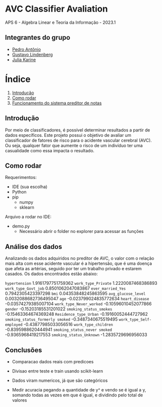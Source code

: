 # AVC Classifier Avaliation

APS 6 - Algebra Linear e Teoria da Informação - 2023.1

## Integrantes do grupo
* [Pedro Antônio](https://github.com/P-ASilva)
* [Gustavo Lindenberg](https://github.com/gustavolp1)
* [Julia Karine](https://github.com/Juliakp1)

# Índice
1. [Introdução](#introdução)
2. [Como rodar](#como-rodar)
3. [Funcionamento do sistema preditor de notas](#funcionamento-do-sistema-preditor-de-notas)

## Introdução

Por meio de classificadores, é possível determinar resultados a partir de dados específicos. Este projeto possui o objetivo de avaliar um classificador de fatores de risco para o acidente vascular cerebral (AVC). Ou seja, qualquer fator que aumente o risco de um indivíduo ter uma casualidade como essa impacta o resultado.



## Como rodar

Requerimentos:
- IDE (sua escolha)
- Python
- pip
    - numpy
    - sklearn

Arquivo a rodar no IDE:
- demo.py
    - Necessário abrir o folder no explorer para acessar as funções

## Análise dos dados

Analizando os dados adquiridos no preditor de AVC, o valor com o relação mais alta com esse acidente vascular é a hipertensão, que é uma doença que afeta as artérias, seguido por ter um trabalho privado e estarem casados. Os dados encontrados estão abaixo:

`hypertension` 1.9161797751759362
`work_type_Private` 1.2220087468386893
`work_type_Govt_job` 0.8501062047083867
`ever_married_Yes` 0.7942305423397298
`bmi` 0.04353848245863595
`avg_glucose_level` 0.0032088682736495047
`age` -0.023799024835772634
`heart_disease` -0.03574279385007104
`work_type_Never_worked` -0.10596010452077866
`gender` -0.15203185531201022
`smoking_status_smokes` -0.15463364674369248
`Residence_type_Urban` -0.19160052444727962
`smoking_status_formerly smoked` -0.3487340675519495
`work_type_Self-employed` -0.43877985033056516
`work_type_children` -0.8395988620444941
`smoking_status_never smoked` -0.9365968419217553
`smoking_status_Unknown` -1.2835729696956033
 
## Conclusões

- Comparacao dados reais com predicoes

- Divisao entre teste e train usando scikit-learn

- Dados viram numericos, já que são categóricos

- Medir acuracia pegando a quantidade de y^ e vendo se é igual a y, somando todas as vezes em que é igual, e dividindo pelo total de valores